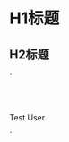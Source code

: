 # H1标题
## H2标题
`<html>
     <header>
     <title>Test_title</title>
     </header>
     <body>
         <p>Test User</p>
     </body>
 </html>`
